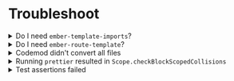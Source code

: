 # Troubleshoot

<details>

<summary>Do I need <code>ember-template-imports</code>?</summary>

In general, you need [`ember-template-imports`](https://github.com/ember-cli/ember-template-imports) to use `<template>` tag in components and tests. Otherwise, Ember will not render your app.

You can uninstall the addon in these cases:

- Your app runs on `@embroider/core@4.x` or above. Currently, `v4` only supports v2 apps (Vite).
- Your addon is a v2 addon.

</details>

<details>

<summary>Do I need <code>ember-route-template</code>?</summary>

In general, you need [`ember-route-template`](https://github.com/discourse/ember-route-template) to use `<template>` tag in routes. Otherwise, Ember will throw the error `template is not a function`.

You can uninstall the addon in these cases:

- Your app runs on `ember-source@6.3` or above.

</details>

<details>

<summary>Codemod didn't convert all files</summary>

For simplicity, the codemod doesn't cover these cases:

- Classic components (`@ember/component`)
- Components that extend another component (class inheritance)
- Rendering tests that don't use the `hbs` tag inside `render()`
- `dummy` app in v1 addons
- In-repo addons

</details>

<details>

<summary>Running <code>prettier</code> resulted in <code>Scope.checkBlockScopedCollisions</code></summary>

`prettier` throws the error

```sh
TypeError: Cannot read properties of undefined (reading 'buildError')
  at Scope.checkBlockScopedCollisions
  at Scope.registerBinding
  ...
```

when it encounters a name conflict in the `*.{gjs,gts}` file. Examples include:

```gts
import { get } from '@ember/helper'; // <-- Added by codemod
import { get } from '@ember/object';
```

```gts
import htmlSafe from 'my-app/helpers/html-safe'; // <-- Added by codemod
import type { htmlSafe } from '@ember/template';
```

```gts
import MyFolder from 'my-app/components/my-folder'; // <-- Added by codemod

export default class MyFolder extends Component {
  // Recursion
  <template>
    <MyFolder />
  </template>
}
```

To fix the error, rename or remove one of the imported objects.

</details>

<details>

<summary>Test assertions failed</summary>

The codemod adds an alias of `this` (called `self`) due to a bug that prevents us from using `this` inside the `<template>` tag.

```diff
module('Integration | Component | hello', function (hooks) {
  hooks.beforeEach(function () {
    this.name = 'Zoey';
  });

  test('it renders', async function (assert) {
+     const self = this;
+
    await render(
-      <template><Hello @name={{this.name}} /></template>,
+      <template><Hello @name={{self.name}} /></template>,
    );

    assert.dom().hasText('Hello, Zoey!');
  });
});
```

The bug isn't fully fixed as of `ember-source@6.6.0`. If you see that assertions are failing, you can rename `this` as shown above, destructure it, or remove it altogether.

```gts
module('Integration | Component | hello', function (hooks) {
  hooks.beforeEach(function () {
    this.name = 'Zoey';
  });

  test('it renders', async function (assert) {
    const { name } = this;

    await render(
      <template><Hello @name={{name}} /></template>,
    );

    assert.dom().hasText('Hello, Zoey!');
  });
});
```

```gts
module('Integration | Component | hello', function (hooks) {
  test('it renders', async function (assert) {
    const name = 'Zoey';

    await render(
      <template><Hello @name={{name}} /></template>,
    );

    assert.dom().hasText('Hello, Zoey!');
  });
});
```

</details>
